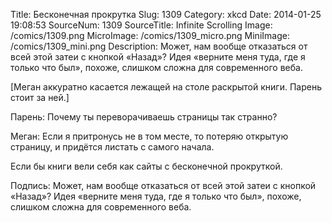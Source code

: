 Title: Бесконечная прокрутка 
Slug: 1309 
Category: xkcd 
Date: 2014-01-25 19:08:53 
SourceNum: 1309 
SourceTitle: Infinite Scrolling 
Image: /comics/1309.png 
MicroImage: /comics/1309_micro.png 
MiniImage: /comics/1309_mini.png 
Description: Может, нам вообще отказаться от всей этой затеи с кнопкой «Назад»? Идея «верните меня туда, где я только что был», похоже, слишком сложна для современного веба. 

[Меган аккуратно касается лежащей на столе раскрытой книги. Парень стоит за ней.]

Парень: Почему ты переворачиваешь страницы так странно?

Меган: Если я притронусь не в том месте, то потеряю открытую страницу, и придётся листать с самого начала.

Если бы книги вели себя как сайты с бесконечной прокруткой.

Подпись: Может, нам вообще отказаться от всей этой затеи с кнопкой «Назад»? Идея «верните меня туда, где я только что был», похоже, слишком сложна для современного веба.